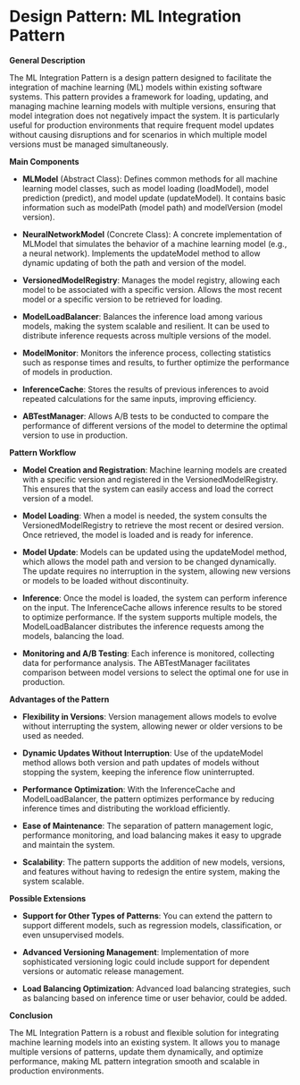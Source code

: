 # **Design Pattern: ML Integration Pattern**

**General Description**

The ML Integration Pattern is a design pattern designed to facilitate the integration of machine learning (ML) models within existing software systems. 
This pattern provides a framework for loading, updating, and managing machine learning models with multiple versions, ensuring that model integration does not negatively impact the system. 
It is particularly useful for production environments that require frequent model updates without causing disruptions and for scenarios in which multiple model versions must be managed simultaneously.

**Main Components**

* **MLModel** (Abstract Class):
Defines common methods for all machine learning model classes, such as model loading (loadModel), model prediction (predict), and model update (updateModel).
It contains basic information such as modelPath (model path) and modelVersion (model version).

* **NeuralNetworkModel** (Concrete Class):
A concrete implementation of MLModel that simulates the behavior of a machine learning model (e.g., a neural network).
Implements the updateModel method to allow dynamic updating of both the path and version of the model.

* **VersionedModelRegistry**:
Manages the model registry, allowing each model to be associated with a specific version.
Allows the most recent model or a specific version to be retrieved for loading.

* **ModelLoadBalancer**:
Balances the inference load among various models, making the system scalable and resilient. It can be used to distribute inference requests across multiple versions of the model.

* **ModelMonitor**:
Monitors the inference process, collecting statistics such as response times and results, to further optimize the performance of models in production.

* **InferenceCache**:
Stores the results of previous inferences to avoid repeated calculations for the same inputs, improving efficiency.

* **ABTestManager**:
Allows A/B tests to be conducted to compare the performance of different versions of the model to determine the optimal version to use in production.

**Pattern Workflow**

* **Model Creation and Registration**:
Machine learning models are created with a specific version and registered in the VersionedModelRegistry. This ensures that the system can easily access and load the correct version of a model.

* **Model Loading**:
When a model is needed, the system consults the VersionedModelRegistry to retrieve the most recent or desired version.
Once retrieved, the model is loaded and is ready for inference.

* **Model Update**:
Models can be updated using the updateModel method, which allows the model path and version to be changed dynamically. The update requires no interruption in the system, allowing new versions or models to be loaded without discontinuity.

* **Inference**:
Once the model is loaded, the system can perform inference on the input.
The InferenceCache allows inference results to be stored to optimize performance.
If the system supports multiple models, the ModelLoadBalancer distributes the inference requests among the models, balancing the load.

* **Monitoring and A/B Testing**:
Each inference is monitored, collecting data for performance analysis.
The ABTestManager facilitates comparison between model versions to select the optimal one for use in production.


**Advantages of the Pattern**

* **Flexibility in Versions**:
Version management allows models to evolve without interrupting the system, allowing newer or older versions to be used as needed.

* **Dynamic Updates Without Interruption**:
Use of the updateModel method allows both version and path updates of models without stopping the system, keeping the inference flow uninterrupted.

* **Performance Optimization**:
With the InferenceCache and ModelLoadBalancer, the pattern optimizes performance by reducing inference times and distributing the workload efficiently.

* **Ease of Maintenance**:
The separation of pattern management logic, performance monitoring, and load balancing makes it easy to upgrade and maintain the system.

* **Scalability**:
The pattern supports the addition of new models, versions, and features without having to redesign the entire system, making the system scalable.

**Possible Extensions**

* **Support for Other Types of Patterns**:
You can extend the pattern to support different models, such as regression models, classification, or even unsupervised models.

* **Advanced Versioning Management**:
Implementation of more sophisticated versioning logic could include support for dependent versions or automatic release management.

* **Load Balancing Optimization**:
Advanced load balancing strategies, such as balancing based on inference time or user behavior, could be added.

**Conclusion**

The ML Integration Pattern is a robust and flexible solution for integrating machine learning models into an existing system. 
It allows you to manage multiple versions of patterns, update them dynamically, and optimize performance, making ML pattern integration smooth and scalable in production environments.

